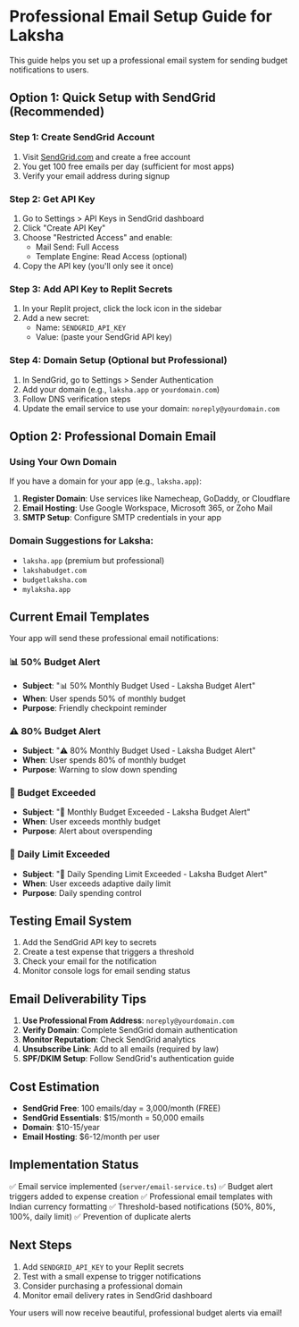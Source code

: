 # Professional Email Setup Guide for Laksha

This guide helps you set up a professional email system for sending budget notifications to users.

## Option 1: Quick Setup with SendGrid (Recommended)

### Step 1: Create SendGrid Account
1. Visit [SendGrid.com](https://sendgrid.com) and create a free account
2. You get 100 free emails per day (sufficient for most apps)
3. Verify your email address during signup

### Step 2: Get API Key
1. Go to Settings > API Keys in SendGrid dashboard
2. Click "Create API Key"
3. Choose "Restricted Access" and enable:
   - Mail Send: Full Access
   - Template Engine: Read Access (optional)
4. Copy the API key (you'll only see it once)

### Step 3: Add API Key to Replit Secrets
1. In your Replit project, click the lock icon in the sidebar
2. Add a new secret:
   - Name: `SENDGRID_API_KEY`
   - Value: (paste your SendGrid API key)

### Step 4: Domain Setup (Optional but Professional)
1. In SendGrid, go to Settings > Sender Authentication
2. Add your domain (e.g., `laksha.app` or `yourdomain.com`)
3. Follow DNS verification steps
4. Update the email service to use your domain: `noreply@yourdomain.com`

## Option 2: Professional Domain Email

### Using Your Own Domain
If you have a domain for your app (e.g., `laksha.app`):

1. **Register Domain**: Use services like Namecheap, GoDaddy, or Cloudflare
2. **Email Hosting**: Use Google Workspace, Microsoft 365, or Zoho Mail
3. **SMTP Setup**: Configure SMTP credentials in your app

### Domain Suggestions for Laksha:
- `laksha.app` (premium but professional)
- `lakshabudget.com`
- `budgetlaksha.com`
- `mylaksha.app`

## Current Email Templates

Your app will send these professional email notifications:

### 📊 50% Budget Alert
- **Subject**: "📊 50% Monthly Budget Used - Laksha Budget Alert"
- **When**: User spends 50% of monthly budget
- **Purpose**: Friendly checkpoint reminder

### ⚠️ 80% Budget Alert  
- **Subject**: "⚠️ 80% Monthly Budget Used - Laksha Budget Alert"
- **When**: User spends 80% of monthly budget
- **Purpose**: Warning to slow down spending

### 🚨 Budget Exceeded
- **Subject**: "🚨 Monthly Budget Exceeded - Laksha Budget Alert"
- **When**: User exceeds monthly budget
- **Purpose**: Alert about overspending

### 🚨 Daily Limit Exceeded
- **Subject**: "🚨 Daily Spending Limit Exceeded - Laksha Budget Alert"  
- **When**: User exceeds adaptive daily limit
- **Purpose**: Daily spending control

## Testing Email System

1. Add the SendGrid API key to secrets
2. Create a test expense that triggers a threshold
3. Check your email for the notification
4. Monitor console logs for email sending status

## Email Deliverability Tips

1. **Use Professional From Address**: `noreply@yourdomain.com`
2. **Verify Domain**: Complete SendGrid domain authentication
3. **Monitor Reputation**: Check SendGrid analytics
4. **Unsubscribe Link**: Add to all emails (required by law)
5. **SPF/DKIM Setup**: Follow SendGrid's authentication guide

## Cost Estimation

- **SendGrid Free**: 100 emails/day = 3,000/month (FREE)
- **SendGrid Essentials**: $15/month = 50,000 emails
- **Domain**: $10-15/year
- **Email Hosting**: $6-12/month per user

## Implementation Status

✅ Email service implemented (`server/email-service.ts`)
✅ Budget alert triggers added to expense creation
✅ Professional email templates with Indian currency formatting
✅ Threshold-based notifications (50%, 80%, 100%, daily limit)
✅ Prevention of duplicate alerts

## Next Steps

1. Add `SENDGRID_API_KEY` to your Replit secrets
2. Test with a small expense to trigger notifications
3. Consider purchasing a professional domain
4. Monitor email delivery rates in SendGrid dashboard

Your users will now receive beautiful, professional budget alerts via email!